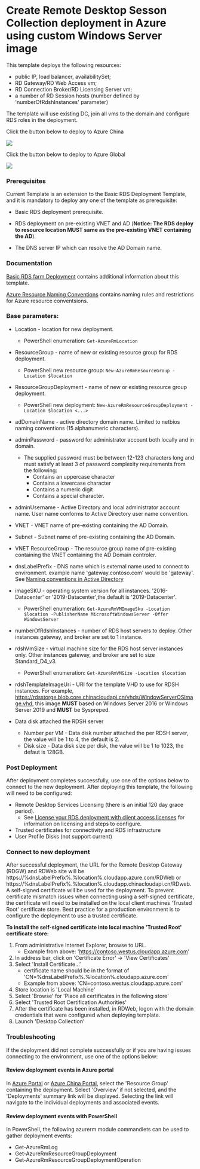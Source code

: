 # Create Remote Desktop Sesson Collection deployment in Azure using custom Windows Server image

This template deploys the following resources:

<ul><li>public IP, load balancer, availabilitySet;</li><li>RD Gateway/RD Web Access vm;</li><li>RD Connection Broker/RD Licensing Server vm;</li><li>a number of RD Session hosts (number defined by 'numberOfRdshInstances' parameter)</li></ul>

The template will use existing DC, join all vms to the domain and configure RDS roles in the deployment.

Click the button below to deploy to Azure China

<a href="https://portal.azure.cn/#create/Microsoft.Template/uri/https%3A%2F%2Fraw.githubusercontent.com%2Fmsyinjie%2FRDS-Template-China%2Fmaster%2Frds-deployment-existing-ad%2Fazuredeploy.json" target="_blank">
    <img src="http://azuredeploy.net/deploybutton.png"/>
</a>

Click the button below to deploy to Azure Global

<a href="https://portal.azure.com/#create/Microsoft.Template/uri/https%3A%2F%2Fraw.githubusercontent.com%2Fmsyinjie%2FRDS-Template-China%2Fmaster%2Frds-deployment-existing-ad%2Fazuredeploy.json" target="_blank">
    <img src="http://azuredeploy.net/deploybutton.png"/>
</a>

### Prerequisites

Current Template is an extension to the Basic RDS Deployment Template, and it is mandatory to deploy any one of the template as prerequisite:

* Basic RDS deployment prerequisite.  

* RDS deployment on pre-existing VNET and AD (**Notice: The RDS deploy to resource location MUST same as the pre-existing VNET containing the AD**). 

* The DNS server IP which can resolve the AD Domain name.

### Documentation
[Basic RDS farm Deployment](https://azure.microsoft.com/en-us/documentation/templates/rds-deployment/) contains additional information about this template.

[Azure Resource Naming Conventions](https://docs.microsoft.com/en-us/azure/architecture/best-practices/naming-conventions) contains naming rules and restrictions for Azure resource conventsions.

### Base parameters:

* Location - location for new deployment. 
    * PowerShell enumeration: ```Get-AzureRmLocation```
* ResourceGroup - name of new or existing resource group for RDS deployment. 
    * PowerShell new resource group: ```New-AzureRmResourceGroup -Location $location```
* ResourceGroupDeployment - name of new or existing resource group deployment. 
    * PowerShell new deployment: ```New-AzureRmResourceGroupDeployment -Location $location <...>```
 
* adDomainName - active directory domain name. Limited to netbios naming conventions (15 alphanumeric characters).
* adminPassword - password for administrator account both locally and in domain.
    * The supplied password must be between 12-123 characters long and must satisfy at least 3 of password complexity requirements from the following: 
        * Contains an uppercase character
        * Contains a lowercase character
        * Contains a numeric digit
        * Contains a special character.
* adminUsername - Active Directory and local administrator account name. User name conforms to Active Directory user name convention.
* VNET - VNET name of pre-existing containing the AD Domain.
* Subnet - Subnet name of pre-existing containing the AD Domain.
* VNET ResourceGroup - The resource group name of pre-existing containing the VNET containing the AD Domain controler.
* dnsLabelPrefix -  DNS name which is external name used to connect to environment. example name 'gateway.contoso.com' would be 'gateway'. See [Naming conventions in Active Directory](https://support.microsoft.com/en-us/help/909264/naming-conventions-in-active-directory-for-computers,-domains,-sites,-and-ous)
* imageSKU - operating system version for all instances. '2016-Datacenter' or '2019-Datacenter',the default is '2019-Datacenter'.
    * PowerShell enumeration: ```Get-AzureRmVMImageSku -Location $location -PublisherName MicrosoftWindowsServer -Offer WindowsServer```
* numberOfRdshInstances - number of RDS host servers to deploy. Other instances gateway, and broker are set to 1 instance.
* rdshVmSize - virtual machine size for the RDS host server instances only. Other instances gateway, and broker are set to size Standard_D4_v3. 
    * PowerShell enumeration: ```Get-AzureRmVMSize -Location $location```
* rdshTemplateImageUri - URI for the template VHD to use for RDSH instances. For example, https://rdsstorge.blob.core.chinacloudapi.cn/vhds/WindowServerOSImage.vhd, this image **MUST** based on Windows Server 2016 or Windows Server 2019 and **MUST** be Syspreped.
* Data disk attached the RDSH server
    * Number per VM - Data disk number attached the per RDSH server, the value will be 1 to 4, the default is 2.
    * Disk size - Data disk size per disk, the value will be 1 to 1023, the defaut is 128GB.

### Post Deployment
After deployment completes successfully, use one of the options below to connect to the new deployment.
After deploying this template, the following will need to be configured:

* Remote Desktop Services Licensing (there is an initial 120 day grace period). 
    * See [License your RDS deployment with client access licenses](https://technet.microsoft.com/en-us/windows-server-docs/compute/remote-desktop-services/rds-client-access-license) for information on licensing and steps to configure.
* Trusted certificates for connectivity and RDS infrastructure
* User Profile Disks (not support current)

### Connect to new deployment
After successful deployment, the URL for the Remote Desktop Gateway (RDGW) and RDWeb site will be https://%dnsLabelPrefix%.%location%.cloudapp.azure.com/RDWeb or https://%dnsLabelPrefix%.%location%.cloudapp.chinacloudapi.cn/RDweb. A self-signed certificate will be used for the deployment. To prevent certificate mismatch issues when connecting using a self-signed certificate, the certificate will need to be installed on the local client machines 'Trusted Root' certificate store. Best practice for a production environment is to configure the deployment to use a trusted certificate.

**To install the self-signed certificate into local machine 'Trusted Root' certificate store:**
1. From administrative Internet Explorer, browse to URL.
   * Example from above: 'https://contoso.westus.cloudapp.azure.com'
2. In address bar, click on 'Certificate Error' -> 'View Certificates'
3. Select 'Install Certificate...'
    * certificate name should be in the format of 'CN=%dnsLabelPrefix%.%location%.cloudapp.azure.com'
    * Example from above: 'CN=contoso.westus.cloudapp.azure.com'
6. Store location is 'Local Machine'
7. Select 'Browse' for 'Place all certificates in the following store'
8. Select 'Trusted Root Certification Authorities'
9. After the certificate has been installed, in RDWeb, logon with the domain credentials that were configured when deploying template.
10. Launch 'Desktop Collection'

### Troubleshooting
If the deployment did not complete successfully or if you are having issues connecting to the environment, use one of the options below:

#### Review deployment events in Azure portal
In [Azure Portal](https://portal.azure.com) or [Azure China Portal](https://portal.azure.cn), select the 'Resource Group' containing the deployment. Select 'Overview' if not selected, and the 'Deployments' summary link will be displayed. Selecting the link will navigate to the individual deployments and associated events.

#### Review deployment events with PowerShell
In PowerShell, the following azurerm module commandlets can be used to gather deployment events:
- Get-AzureRmLog 
- Get-AzureRmResourceGroupDeployment
- Get-AzureRmResourceGroupDeploymentOperation


